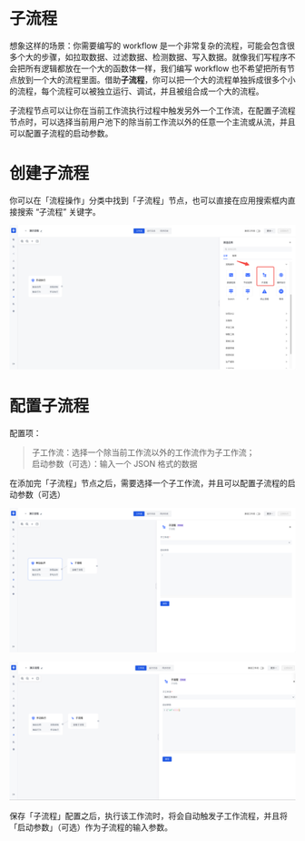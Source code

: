 # 子流程

想象这样的场景：你需要编写的 workflow 是一个非常复杂的流程，可能会包含很多个大的步骤，如拉取数据、过滤数据、检测数据、写入数据。就像我们写程序不会把所有逻辑都放在一个大的函数体一样，我们编写 workflow 也不希望把所有节点放到一个大的流程里面。借助<strong>子流程</strong>，你可以把一个大的流程单独拆成很多个小的流程，每个流程可以被独立运行、调试，并且被组合成一个大的流程。

子流程节点可以让你在当前工作流执行过程中触发另外一个工作流，在配置子流程节点时，可以选择当前用户池下的除当前工作流以外的任意一个主流或从流，并且可以配置子流程的启动参数。

# 创建子流程

你可以在「流程操作」分类中找到「子流程」节点，也可以直接在应用搜索框内直接搜索 “子流程” 关键字。

![](../static/boxcnMYzouThAz6DvKuKm7d1r2P.png)

# 配置子流程

配置项：

> 子工作流：选择一个除当前工作流以外的工作流作为子工作流；<br/>启动参数（可选）：输入一个 JSON 格式的数据

在添加完「子流程」节点之后，需要选择一个子工作流，并且可以配置子流程的启动参数（可选）

![](../static/boxcneWx2HRzPt4JyFgcznoK0xg.png)

![](../static/boxcnFbuXI07R2Y2Y79KxJDSxRk.png)

保存「子流程」配置之后，执行该工作流时，将会自动触发子工作流程，并且将「启动参数」（可选）作为子流程的输入参数。
